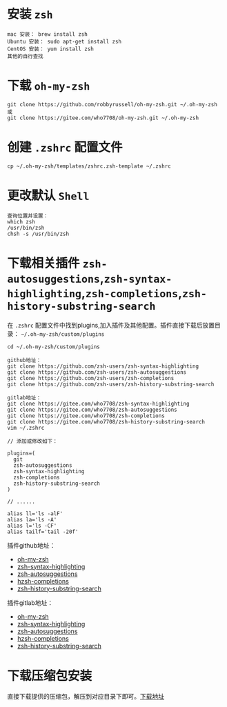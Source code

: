 # 安装 `zsh`

```
mac 安装： brew install zsh
Ubuntu 安装： sudo apt-get install zsh
CentOS 安装： yum install zsh
其他的自行查找
```

# 下载 `oh-my-zsh`

```
git clone https://github.com/robbyrussell/oh-my-zsh.git ~/.oh-my-zsh
或
git clone https://gitee.com/who7708/oh-my-zsh.git ~/.oh-my-zsh
```

# 创建 `.zshrc` 配置文件

```
cp ~/.oh-my-zsh/templates/zshrc.zsh-template ~/.zshrc
```

# 更改默认 `Shell`

```
查询位置并设置：
which zsh
/usr/bin/zsh
chsh -s /usr/bin/zsh
```

# 下载相关插件 `zsh-autosuggestions`,`zsh-syntax-highlighting`,`zsh-completions`,`zsh-history-substring-search`

在 `.zshrc` 配置文件中找到plugins,加入插件及其他配置。插件直接下载后放置目录： `~/.oh-my-zsh/custom/plugins`

```
cd ~/.oh-my-zsh/custom/plugins

github地址：
git clone https://github.com/zsh-users/zsh-syntax-highlighting
git clone https://github.com/zsh-users/zsh-autosuggestions
git clone https://github.com/zsh-users/zsh-completions
git clone https://github.com/zsh-users/zsh-history-substring-search

gitlab地址：
git clone https://gitee.com/who7708/zsh-syntax-highlighting
git clone https://gitee.com/who7708/zsh-autosuggestions
git clone https://gitee.com/who7708/zsh-completions
git clone https://gitee.com/who7708/zsh-history-substring-search
vim ~/.zshrc

// 添加或修改如下：

plugins=(
  git
  zsh-autosuggestions
  zsh-syntax-highlighting
  zsh-completions
  zsh-history-substring-search
)

// ......

alias ll='ls -alF'
alias la='ls -A'
alias l='ls -CF'
alias tailf='tail -20f'
```

插件github地址：

- [oh-my-zsh](https://github.com/robbyrussell/oh-my-zsh)
- [zsh-syntax-highlighting](https://github.com/zsh-users/zsh-syntax-highlighting)
- [zsh-autosuggestions](https://github.com/zsh-users/zsh-autosuggestions)
- [hzsh-completions](https://github.com/zsh-users/zsh-completions)
- [zsh-history-substring-search](https://github.com/zsh-users/zsh-history-substring-search)

插件gitlab地址：

- [oh-my-zsh](https://gitee.com/who7708/oh-my-zsh)
- [zsh-syntax-highlighting](https://gitee.com/who7708/zsh-syntax-highlighting)
- [zsh-autosuggestions](https://gitee.com/who7708/zsh-autosuggestions)
- [hzsh-completions](https://gitee.com/who7708/zsh-completions)
- [zsh-history-substring-search](https://gitee.com/who7708/zsh-history-substring-search)

# 下载压缩包安装

直接下载提供的压缩包，解压到对应目录下即可。[下载地址](https://springboot.net.cn/repo/zsh.tar.gz)
